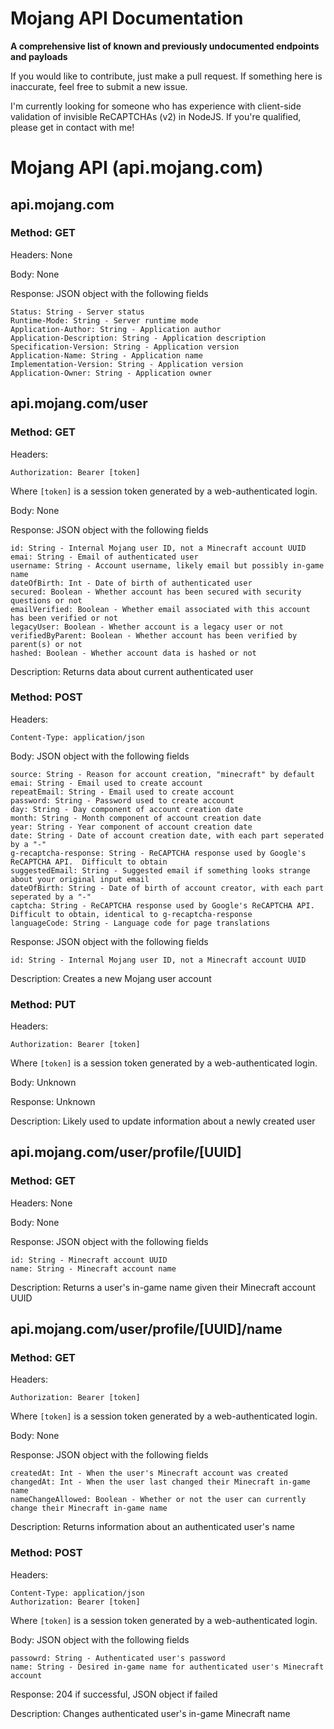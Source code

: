 # Mojang API Documentation
**A comprehensive list of known and previously undocumented endpoints and payloads**

If you would like to contribute, just make a pull request. If something here is inaccurate, feel free to submit a new issue.

I'm currently looking for someone who has experience with client-side validation of invisible ReCAPTCHAs (v2) in NodeJS. If you're qualified, please get in contact with me!

# Mojang API (api.mojang.com)

## api.mojang.com ##

### Method: GET ###

Headers: None

Body: None

Response: JSON object with the following fields
```
Status: String - Server status
Runtime-Mode: String - Server runtime mode
Application-Author: String - Application author
Application-Description: String - Application description
Specification-Version: String - Application version
Application-Name: String - Application name
Implementation-Version: String - Application version
Application-Owner: String - Application owner
```

## api.mojang.com/user ##

### Method: GET ###

Headers:
```
Authorization: Bearer [token]
```
Where `[token]` is a session token generated by a web-authenticated login.

Body: None

Response: JSON object with the following fields
```
id: String - Internal Mojang user ID, not a Minecraft account UUID
emai: String - Email of authenticated user
username: String - Account username, likely email but possibly in-game name
dateOfBirth: Int - Date of birth of authenticated user
secured: Boolean - Whether account has been secured with security questions or not
emailVerified: Boolean - Whether email associated with this account has been verified or not
legacyUser: Boolean - Whether account is a legacy user or not
verifiedByParent: Boolean - Whether account has been verified by parent(s) or not
hashed: Boolean - Whether account data is hashed or not
```

Description: Returns data about current authenticated user

### Method: POST ###

Headers:
```
Content-Type: application/json
```

Body: JSON object with the following fields
```
source: String - Reason for account creation, "minecraft" by default
emai: String - Email used to create account
repeatEmail: String - Email used to create account
password: String - Password used to create account
day: String - Day component of account creation date
month: String - Month component of account creation date
year: String - Year component of account creation date
date: String - Date of account creation date, with each part seperated by a "-"
g-recaptcha-response: String - ReCAPTCHA response used by Google's ReCAPTCHA API.  Difficult to obtain
suggestedEmail: String - Suggested email if something looks strange about your original input email
dateOfBirth: String - Date of birth of account creator, with each part seperated by a "-"
captcha: String - ReCAPTCHA response used by Google's ReCAPTCHA API.  Difficult to obtain, identical to g-recaptcha-response
languageCode: String - Language code for page translations
```

Response: JSON object with the following fields
```
id: String - Internal Mojang user ID, not a Minecraft account UUID
```

Description: Creates a new Mojang user account

### Method: PUT ###

Headers:
```
Authorization: Bearer [token]
```
Where `[token]` is a session token generated by a web-authenticated login.

Body: Unknown

Response: Unknown

Description: Likely used to update information about a newly created user

## api.mojang.com/user/profile/[UUID] ##

### Method: GET ###

Headers: None

Body: None

Response: JSON object with the following fields
```
id: String - Minecraft account UUID
name: String - Minecraft account name
```

Description: Returns a user's in-game name given their Minecraft account UUID


## api.mojang.com/user/profile/[UUID]/name ##

### Method: GET ###

Headers:
```
Authorization: Bearer [token]
```
Where `[token]` is a session token generated by a web-authenticated login.

Body: None

Response: JSON object with the following fields
```
createdAt: Int - When the user's Minecraft account was created
changedAt: Int - When the user last changed their Minecraft in-game name
nameChangeAllowed: Boolean - Whether or not the user can currently change their Minecraft in-game name
```

Description: Returns information about an authenticated user's name

### Method: POST ###

Headers:
```
Content-Type: application/json
Authorization: Bearer [token]
```
Where `[token]` is a session token generated by a web-authenticated login.

Body: JSON object with the following fields
```
passowrd: String - Authenticated user's password
name: String - Desired in-game name for authenticated user's Minecraft account
```

Response: 204 if successful, JSON object if failed

Description: Changes authenticated user's in-game Minecraft name
